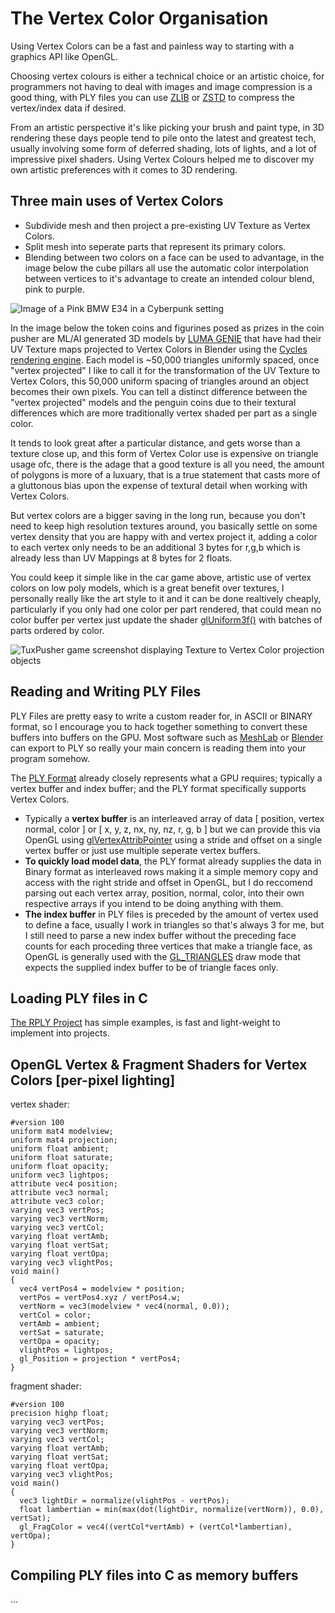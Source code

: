 # The Vertex Color Organisation
Using Vertex Colors can be a fast and painless way to starting with a graphics API like OpenGL.

Choosing vertex colours is either a technical choice or an artistic choice, for programmers not having to deal with images and image compression is a good thing, with PLY files you can use [ZLIB](https://www.zlib.net/) or [ZSTD](https://github.com/facebook/zstd) to compress the vertex/index data if desired.

From an artistic perspective it's like picking your brush and paint type, in 3D rendering these days people tend to pile onto the latest and greatest tech, usually involving some form of deferred shading, lots of lights, and a lot of impressive pixel shaders. Using Vertex Colours helped me to discover my own artistic preferences with it comes to 3D rendering.

## Three main uses of Vertex Colors
* Subdivide mesh and then project a pre-existing UV Texture as Vertex Colors.
* Split mesh into seperate parts that represent its primary colors.
* Blending between two colors on a face can be used to advantage, in the image below the cube pillars all use the automatic color interpolation between vertices to it's advantage to create an intended colour blend, pink to purple.

![Image of a Pink BMW E34 in a Cyberpunk setting](https://camo.githubusercontent.com/6b0807eced228ca80a35a1427aae346c66eb2c0dce203671df39322b5d152612/68747470733a2f2f64617368626f6172642e736e617063726166742e696f2f736974655f6d656469612f6170706d656469612f323032332f31312f53637265656e73686f745f323032332d31312d30315f32312d35372d32372e706e67)

In the image below the token coins and figurines posed as prizes in the coin pusher are ML/AI generated 3D models by [LUMA GENIE](https://lumalabs.ai/genie) that have had their UV Texture maps projected to Vertex Colors in Blender using the [Cycles rendering engine](https://docs.blender.org/manual/en/latest/render/cycles/introduction.html). Each model is ~50,000 triangles uniformly spaced, once "vertex projected" I like to call it for the transformation of the UV Texture to Vertex Colors, this 50,000 uniform spacing of triangles around an object becomes their own pixels. You can tell a distinct difference between the "vertex projected" models and the penguin coins due to their textural differences which are more traditionally vertex shaded per part as a single color.

It tends to look great after a particular distance, and gets worse than a texture close up, and this form of Vertex Color use is expensive on triangle usage ofc, there is the adage that a good texture is all you need, the amount of polygons is more of a luxuary, that is a true statement that casts more of a gluttonous bias upon the expense of textural detail when working with Vertex Colors.

But vertex colors are a bigger saving in the long run, because you don't need to keep high resolution textures around, you basically settle on some vertex density that you are happy with and vertex project it, adding a color to each vertex only needs to be an additional 3 bytes for r,g,b which is already less than UV Mappings at 8 bytes for 2 floats.

You could keep it simple like in the car game above, artistic use of vertex colors on low poly models, which is a great benefit over textures, I personally really like the art style to it and it can be done realtively cheaply, particularly if you only had one color per part rendered, that could mean no color buffer per vertex just update the shader [glUniform3f()](https://registry.khronos.org/OpenGL-Refpages/es2.0/) with batches of parts ordered by color.

![TuxPusher game screenshot displaying Texture to Vertex Color projection objects](https://dashboard.snapcraft.io/site_media/appmedia/2024/01/Screenshot_2024-01-11_05-37-55.png)

## Reading and Writing PLY Files
PLY Files are pretty easy to write a custom reader for, in ASCII or BINARY format, so I encourage you to hack together something to convert these buffers into buffers on the GPU. Most software such as [MeshLab](https://www.meshlab.net/) or [Blender](https://www.blender.org/) can export to PLY so really your main concern is reading them into your program somehow.

The [PLY Format](https://paulbourke.net/dataformats/ply/) already closely represents what a GPU requires; typically a vertex buffer and index buffer; and the PLY format specifically supports Vertex Colors.

* Typically a **vertex buffer** is an interleaved array of data [ position, vertex normal, color ] or [ x, y, z, nx, ny, nz, r, g, b ] but we can provide this via OpenGL using [glVertexAttribPointer](https://registry.khronos.org/OpenGL-Refpages/es2.0/) using a stride and offset on a single vertex buffer or just use multiple seperate vertex buffers.
* **To quickly load model data**, the PLY format already supplies the data in Binary format as interleaved rows making it a simple memory copy and access with the right stride and offset in OpenGL, but I do reccomend parsing out each vertex array, position, normal, color, into their own respective arrays if you intend to be doing anything with them.
* **The index buffer** in PLY files is preceded by the amount of vertex used to define a face, usually I work in triangles so that's always 3 for me, but I still need to parse a new index buffer without the preceding face counts for each proceding three vertices that make a triangle face, as OpenGL is generally used with the  [GL_TRIANGLES](https://registry.khronos.org/OpenGL-Refpages/es2.0/) draw mode that expects the supplied index buffer to be of triangle faces only.

## Loading PLY files in C
[The RPLY Project](https://w3.impa.br/~diego/software/rply/) has simple examples, is fast and light-weight to implement into projects.

## OpenGL Vertex & Fragment Shaders for Vertex Colors [per-pixel lighting]
vertex shader:
```
#version 100
uniform mat4 modelview;
uniform mat4 projection;
uniform float ambient;
uniform float saturate;
uniform float opacity;
uniform vec3 lightpos;
attribute vec4 position;
attribute vec3 normal;
attribute vec3 color;
varying vec3 vertPos;
varying vec3 vertNorm;
varying vec3 vertCol;
varying float vertAmb;
varying float vertSat;
varying float vertOpa;
varying vec3 vlightPos;
void main()
{
  vec4 vertPos4 = modelview * position;
  vertPos = vertPos4.xyz / vertPos4.w;
  vertNorm = vec3(modelview * vec4(normal, 0.0));
  vertCol = color;
  vertAmb = ambient;
  vertSat = saturate;
  vertOpa = opacity;
  vlightPos = lightpos;
  gl_Position = projection * vertPos4;
}
```
fragment shader:
```
#version 100
precision highp float;
varying vec3 vertPos;
varying vec3 vertNorm;
varying vec3 vertCol;
varying float vertAmb;
varying float vertSat;
varying float vertOpa;
varying vec3 vlightPos;
void main()
{
  vec3 lightDir = normalize(vlightPos - vertPos);
  float lambertian = min(max(dot(lightDir, normalize(vertNorm)), 0.0), vertSat);
  gl_FragColor = vec4((vertCol*vertAmb) + (vertCol*lambertian), vertOpa);
}
```

## Compiling PLY files into C as memory buffers
...

